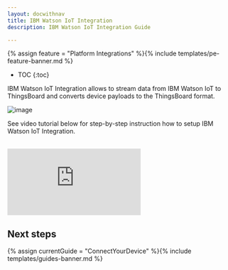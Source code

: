 ```yaml
---
layout: docwithnav
title: IBM Watson IoT Integration
description: IBM Watson IoT Integration Guide 

---
```


{% assign feature = "Platform Integrations" %}{% include templates/pe-feature-banner.md %}

* TOC
{:toc}

IBM Watson IoT Integration allows to stream data from IBM Watson IoT to ThingsBoard and converts device payloads to the ThingsBoard format.

 ![image](/images/user-guide/integrations/ibm-watson-integration.svg)
 
See video tutorial below for step-by-step instruction how to setup IBM Watson IoT Integration.

<br/>
<div id="video">  
 <div id="video_wrapper">
     <iframe src="https://www.youtube.com/embed/eqSObPW2P1g" frameborder="0" allowfullscreen></iframe>
 </div>
</div> 


## Next steps

{% assign currentGuide = "ConnectYourDevice" %}{% include templates/guides-banner.md %}
